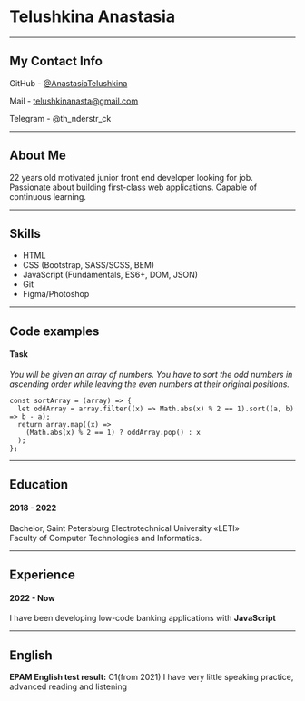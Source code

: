 # Telushkina Anastasia
********* 
## My Contact Info
GitHub - [@AnastasiaTelushkina](https://github.com/AnastasiaTelushkina)

Mail - telushkinanasta@gmail.com

Telegram - @th_nderstr_ck
********* 
## About Me
22 years old motivated junior front end developer looking for job. Passionate about building first-class web applications. Capable of continuous learning.
********* 
## Skills
* HTML
* CSS (Bootstrap, SASS/SCSS, BEM)
* JavaScript (Fundamentals, ES6+, DOM, JSON)
* Git
* Figma/Photoshop
********* 
## Code examples
#### Task
*You will be given an array of numbers. You have to sort the odd numbers in ascending order while leaving the even numbers at their original positions.*
```
const sortArray = (array) => {
  let oddArray = array.filter((x) => Math.abs(x) % 2 == 1).sort((a, b) => b - a); 
  return array.map((x) =>   
    (Math.abs(x) % 2 == 1) ? oddArray.pop() : x
  ); 
};
 ```
 ********* 
## Education
#### 2018 - 2022 
Bachelor, Saint Petersburg Electrotechnical University «LETI»\
Faculty of Computer Technologies and Informatics. 
********* 
## Experience
 
#### 2022 - Now
I have been developing low-code banking applications with **JavaScript**
********* 
## English
 
**EPAM English test result:** C1(from 2021) I have very little speaking practice, advanced reading and listening
